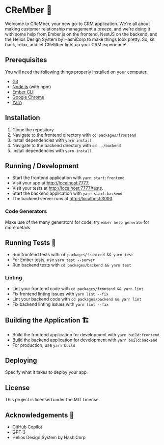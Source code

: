 # CReMber 🎉

Welcome to CReMber, your new go-to CRM application. We're all about making customer relationship management a breeze, and we're doing it with some help from Ember.js on the frontend, NestJS on the backend, and the Helios Design System by HashiCorp to make things look pretty. So, sit back, relax, and let CReMber light up your CRM experience!

## Prerequisites

You will need the following things properly installed on your computer.

* [Git](https://git-scm.com/)
* [Node.js](https://nodejs.org/) (with npm)
* [Ember CLI](https://cli.emberjs.com/release/)
* [Google Chrome](https://google.com/chrome/)
* [Yarn](https://yarnpkg.com/)

## Installation

1. Clone the repository
2. Navigate to the frontend directory with `cd packages/frontend`
3. Install dependencies with `yarn install`
4. Navigate to the backend directory with `cd ../backend`
5. Install dependencies with `yarn install`

## Running / Development

* Start the frontend application with `yarn start:frontend`
* Visit your app at [http://localhost:7777](http://localhost:7777).
* Visit your tests at [http://localhost:7777/tests](http://localhost:7777/tests).
* Start the backend application with `yarn start:backend`
* The backend server runs at [http://localhost:3000](http://localhost:3000).

### Code Generators

Make use of the many generators for code, try `ember help generate` for more details

## Running Tests 🧪

* Run frontend tests with `cd packages/frontend && yarn test`
* For Ember tests, use `yarn test --server`
* Run backend tests with `cd packages/backend && yarn test`

### Linting

* Lint your frontend code with `cd packages/frontend && yarn lint`
* Fix frontend linting issues with `yarn lint --fix`
* Lint your backend code with `cd packages/backend && yarn lint`
* Fix backend linting issues with `yarn lint --fix`

## Building the Application 🏗️

* Build the frontend application for development with `yarn build:frontend`
* Build the backend application for development with `yarn build:backend`
* For production, use `yarn build`

## Deploying

Specify what it takes to deploy your app.

## License
This project is licensed under the MIT License.

## Acknowledgements 🙏

- GitHub Copilot
- GPT-3
- Helios Design System by HashiCorp